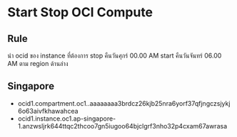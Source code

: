 # Start Stop OCI Compute

## Rule

นำ ocid ของ instance ที่ต้องการ stop คืนวันศุกร์ 00.00 AM start คืนวันจันทร์ 06.00 AM ตาม region ด้านล่าง

## Singapore

- ocid1.compartment.oc1..aaaaaaaa3brdcz26kjb25nra6yorf37qfjngczsjykj6o63aivfkhawahcea
- ocid1.instance.oc1.ap-singapore-1.anzwsljrk644ttqc2thcoo7gn5iugoo64bjclgrf3nho32p4cxam67awrasa
